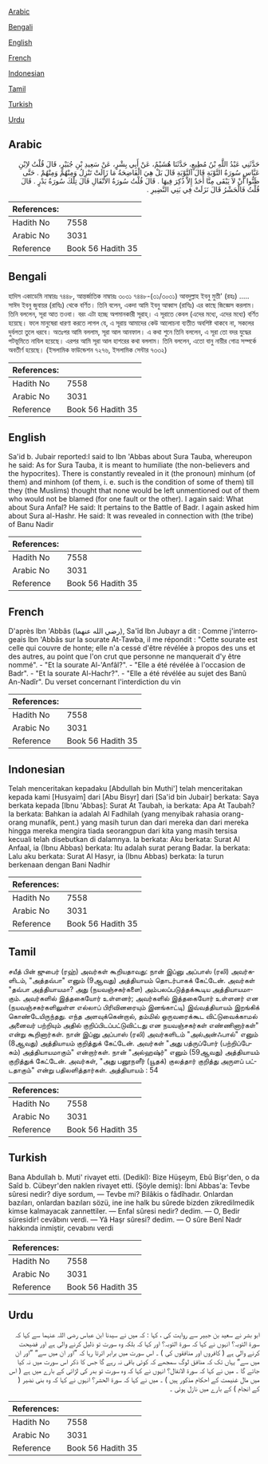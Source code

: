 [Arabic](#arabic)

[Bengali](#bengali)

[English](#english)

[French](#french)

[Indonesian](#indonesian)

[Tamil](#tamil)

[Turkish](#turkish)

[Urdu](#urdu)

## Arabic


<div dir="rtl" lang="ar" style={{fontSize:'larger',backgroundColor:'#f8f9fa',padding:20}}>
حَدَّثَنِي عَبْدُ اللَّهِ بْنُ مُطِيعٍ، حَدَّثَنَا هُشَيْمٌ، عَنْ أَبِي بِشْرٍ، عَنْ سَعِيدِ بْنِ جُبَيْرٍ، قَالَ قُلْتُ لاِبْنِ عَبَّاسٍ سُورَةُ التَّوْبَةِ قَالَ آلتَّوْبَةِ قَالَ بَلْ هِيَ الْفَاضِحَةُ مَا زَالَتْ تَنْزِلُ وَمِنْهُمْ وَمِنْهُمْ ‏.‏ حَتَّى ظَنُّوا أَنْ لاَ يَبْقَى مِنَّا أَحَدٌ إِلاَّ ذُكِرَ فِيهَا ‏.‏ قَالَ قُلْتُ سُورَةُ الأَنْفَالِ قَالَ تِلْكَ سُورَةُ بَدْرٍ ‏.‏ قَالَ قُلْتُ فَالْحَشْرُ قَالَ نَزَلَتْ فِي بَنِي النَّضِيرِ ‏.‏
</div>
<div style={{backgroundColor:'#f8f9fa',padding:20, marginBottom: 10}}><table> <thead> <tr> <th>References:</th> <th></th> </tr> </thead> <tbody><tr><td>Hadith No</td><td>7558</td></tr><tr><td>Arabic No</td><td>3031</td></tr><tr><td>Reference</td><td>Book 56 Hadith 35</td></tr></tbody></table></div>

## Bengali


<div dir="ltr" lang="bn" style={{fontSize:'larger',backgroundColor:'#f8f9fa',padding:20}}>
হাদিস একাডেমি নাম্বারঃ ৭৪৪৮, আন্তর্জাতিক নাম্বারঃ ৩০৩১ ৭৪৪৮-(৩১/৩০৩১) আবদুল্লাহ ইবনু মুতী' (রহঃ) ..... সাঈদ ইবনু জুবায়র (রাযিঃ) থেকে বর্ণিত। তিনি বলেন, একদা আমি ইবনু আব্বাস (রাযিঃ) এর কাছে জিজ্ঞেস করলাম। তিনি বললেন, সূরা আত তওবা। বরং এটা হচ্ছে অপমানকারী সূরাহ্। এ সূরাতে কেবল (এদের মধ্যে, এদের মধ্যে) বর্ণিত হয়েছে। ফলে মানুষেরা ধারণা করতে লাগল যে, এ সূরায় আমাদের কেউ আলোচনা ব্যতীত অবশিষ্ট থাকবে না, সকলের দুর্বলতা তুলে ধরবে। অতঃপর আমি বললাম, সূরা আল আনফাল। এ কথা শুনে তিনি বললেন, এ সূরা তো বদর যুদ্ধের পটভূমিতে নাযিল হয়েছে। এরপর আমি সূরা আল হাশরের কথা বললাম। তিনি বললেন, এতো বানু নায়ীর গোত্র সম্পর্কে অবতীর্ণ হয়েছে। (ইসলামিক ফাউন্ডেশন ৭২৭৬, ইসলামিক সেন্টার ৭৩৩২)
</div>
<div style={{backgroundColor:'#f8f9fa',padding:20, marginBottom: 10}}><table> <thead> <tr> <th>References:</th> <th></th> </tr> </thead> <tbody><tr><td>Hadith No</td><td>7558</td></tr><tr><td>Arabic No</td><td>3031</td></tr><tr><td>Reference</td><td>Book 56 Hadith 35</td></tr></tbody></table></div>

## English


<div dir="ltr" lang="en" style={{fontSize:'larger',backgroundColor:'#f8f9fa',padding:20}}>
Sa'id b. Jubair reported:I said to Ibn 'Abbas about Sura Tauba, whereupon he said: As for Sura Tauba, it is meant to humiliate (the non-believers and the hypocrites). There is constantly revealed in it (the pronoun) minhum (of them) and minhom (of them, i. e. such is the condition of some of them) till they (the Muslims) thought that none would be left unmentioned out of them who would not be blamed (for one fault or the other). I again said: What about Sura Anfal? He said: It pertains to the Battle of Badr. I again asked him about Sura al-Hashr. He said: It was revealed in connection with (the tribe) of Banu Nadir
</div>
<div style={{backgroundColor:'#f8f9fa',padding:20, marginBottom: 10}}><table> <thead> <tr> <th>References:</th> <th></th> </tr> </thead> <tbody><tr><td>Hadith No</td><td>7558</td></tr><tr><td>Arabic No</td><td>3031</td></tr><tr><td>Reference</td><td>Book 56 Hadith 35</td></tr></tbody></table></div>

## French


<div dir="ltr" lang="fr" style={{fontSize:'larger',backgroundColor:'#f8f9fa',padding:20}}>
D'après Ibn 'Abbâs (رضي الله عنهما), Sa'îd Ibn Jubayr a dit : Comme j'interrogeais Ibn 'Abbâs sur la sourate At-Tawba, il me répondit : "Cette sourate est celle qui couvre de honte; elle n'a cessé d'être révélée à propos des uns et des autres, au point que l'on crut que personne ne manquerait d'y être nommé". - "Et la sourate Al-'Anfâl?". - "Elle a été révélée à l'occasion de Badr". - "Et la sourate Al-Hachr?". - "Elle a été révélée au sujet des Banû An-Nadîr". Du verset concernant l'interdiction du vin
</div>
<div style={{backgroundColor:'#f8f9fa',padding:20, marginBottom: 10}}><table> <thead> <tr> <th>References:</th> <th></th> </tr> </thead> <tbody><tr><td>Hadith No</td><td>7558</td></tr><tr><td>Arabic No</td><td>3031</td></tr><tr><td>Reference</td><td>Book 56 Hadith 35</td></tr></tbody></table></div>

## Indonesian


<div dir="ltr" lang="id" style={{fontSize:'larger',backgroundColor:'#f8f9fa',padding:20}}>
Telah menceritakan kepadaku [Abdullah bin Muthi'] telah menceritakan kepada kami [Husyaim] dari [Abu Bisyr] dari [Sa'id bin Jubair] berkata: Saya berkata kepada [Ibnu 'Abbas]: Surat At Taubah, ia berkata: Apa At Taubah? Ia berkata: Bahkan ia adalah Al Fadhilah (yang menyibak rahasia orang-orang munafik, pent.) yang masih turun dan dari mereka dan dari mereka hingga mereka mengira tiada seorangpun dari kita yang masih tersisa kecuali telah disebutkan di dalamnya. Ia berkata: Aku berkata: Surat Al Anfaal, ia (Ibnu Abbas) berkata: Itu adalah surat perang Badar. Ia berkata: Lalu aku berkata: Surat Al Hasyr, ia (Ibnu Abbas) berkata: Ia turun berkenaan dengan Bani Nadhir
</div>
<div style={{backgroundColor:'#f8f9fa',padding:20, marginBottom: 10}}><table> <thead> <tr> <th>References:</th> <th></th> </tr> </thead> <tbody><tr><td>Hadith No</td><td>7558</td></tr><tr><td>Arabic No</td><td>3031</td></tr><tr><td>Reference</td><td>Book 56 Hadith 35</td></tr></tbody></table></div>

## Tamil


<div dir="ltr" lang="ta" style={{fontSize:'larger',backgroundColor:'#f8f9fa',padding:20}}>
சயீத் பின் ஜுபைர் (ரஹ்) அவர்கள் கூறியதாவது: நான் இப்னு அப்பாஸ் (ரலி) அவர்களிடம், "அத்தவ்பா" எனும் (9ஆவது) அத்தியாயம் தொடர்பாகக் கேட்டேன். அவர்கள் "தவ்பா அத்தியாயமா? அது (நயவஞ்சகர்களை) அம்பலப்படுத்தக்கூடிய அத்தியாயமாகும். அவர்களில் இத்தகையோர் உள்ளனர்; அவர்களில் இத்தகையோர் உள்ளனர் என (நயவஞ்சகர்களிலுள்ள எல்லாப் பிரிவினரையும் இனங்காட்டி) இவ்வத்தியாயம் இறங்கிக் கொண்டேயிருந்தது. எந்த அளவுக்கென்றால், தம்மில் ஒருவரைக்கூட விட்டுவைக்காமல் அனைவர் பற்றியும் அதில் குறிப்பிடப்பட்டுவிட்டது என நயவஞ்சகர்கள் எண்ணினார்கள்" என்று கூறினார்கள். நான் இப்னு அப்பாஸ் (ரலி) அவர்களிடம் "அல்அன்ஃபால்" எனும் (8ஆவது) அத்தியாயம் குறித்துக் கேட்டேன். அவர்கள் "அது பத்ருப்போர் (பற்றிப்பேசும்) அத்தியாயமாகும்" என்றார்கள். நான் "அல்ஹஷ்ர்" எனும் (59ஆவது) அத்தியாயம் குறித்துக் கேட்டேன். அவர்கள், "அது பனூநளீர் (யூதக்) குலத்தார் குறித்து அருளப் பட்டதாகும்" என்று பதிலளித்தார்கள். அத்தியாயம் : 54
</div>
<div style={{backgroundColor:'#f8f9fa',padding:20, marginBottom: 10}}><table> <thead> <tr> <th>References:</th> <th></th> </tr> </thead> <tbody><tr><td>Hadith No</td><td>7558</td></tr><tr><td>Arabic No</td><td>3031</td></tr><tr><td>Reference</td><td>Book 56 Hadith 35</td></tr></tbody></table></div>

## Turkish


<div dir="ltr" lang="tr" style={{fontSize:'larger',backgroundColor:'#f8f9fa',padding:20}}>
Bana Abdullah b. Muti' rivayet etti. (Dedikî): Bize Hüşeym, Ebû Bişr'den, o da Saîd b. Cübeyr'den naklen rivayet etti. (Şöyle demiş): İbni Abbas'a: Tevbe sûresi nedir? diye sordum, — Tevbe mi? Bilâkis o fâdîhadır. Onlardan bazıları, onlardan bazıları sözü, ine ine halk bu sûrede bizden zikredilmedik kimse kalmayacak zannettiler. — Enfal sûresi nedir? dedim. — O, Bedir süresidir! cevâbını verdi. — Yâ Haşr sûresi? dedim. — O sûre Benî Nadr hakkında inmiştir, cevabını verdi
</div>
<div style={{backgroundColor:'#f8f9fa',padding:20, marginBottom: 10}}><table> <thead> <tr> <th>References:</th> <th></th> </tr> </thead> <tbody><tr><td>Hadith No</td><td>7558</td></tr><tr><td>Arabic No</td><td>3031</td></tr><tr><td>Reference</td><td>Book 56 Hadith 35</td></tr></tbody></table></div>

## Urdu


<div dir="rtl" lang="ur" style={{fontSize:'larger',backgroundColor:'#f8f9fa',padding:20}}>
ابو بشر نے سعید بن جبیر سے روایت کی ، کہا : کہ میں نے سیدنا ابن عباس رضی اللہ عنہما سے کہا کہ سورۃ التوبہ؟ انہوں نے کہا کہ سورۃ التوبہ؟ اور کہا کہ بلکہ وہ سورت تو ذلیل کرنے والی ہے اور فضیحت کرنے والی ہے ( کافروں اور منافقوں کی ) ۔ اس سورت میں برابر اترتا رہا کہ ”اور ان میں سے“ ”اور ان میں سے“ یہاں تک کہ منافق لوگ سمجھے کہ کوئی باقی نہ رہے گا جس کا ذکر اس سورت میں نہ کیا جائے گا ۔ میں نے کہا کہ سورۃ الانفال؟ انہوں نے کہا کہ وہ سورت تو بدر کی لڑائی کے بارے میں ہے ( اس میں مال غنیمت کے احکام مذکور ہیں ) ۔ میں نے کہا کہ سورۃ الحشر؟ انہوں نے کہا کہ وہ بنی نضیر ( کے انجام ) کے بارے میں نازل ہوئی ۔
</div>
<div style={{backgroundColor:'#f8f9fa',padding:20, marginBottom: 10}}><table> <thead> <tr> <th>References:</th> <th></th> </tr> </thead> <tbody><tr><td>Hadith No</td><td>7558</td></tr><tr><td>Arabic No</td><td>3031</td></tr><tr><td>Reference</td><td>Book 56 Hadith 35</td></tr></tbody></table></div>